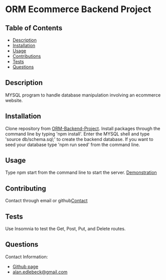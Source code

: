 # ORM Ecommerce Backend Project 

  ## Table of Contents
  - [Description](#description)
  - [Installation](#installation)
  - [Usage](#usage)
  - [Contributions](#contributing)
  - [Tests](#tests)
  - [Questions](#questions)

  
  ## Description
  MYSQL program to handle database manipulation involving an ecommerce website.
  
  ## Installation
  Clone repository from [ORM-Backend-Project](https://github.com/edlebeck/orm-backend-project).  Install packages through the command line by typing 'npm install'.  Enter the MYSQL shell and type 'source db/schema.sql;' to create the backend database.  If you want to seed your database type 'npm run seed' from the command line.
  
  ## Usage
  Type npm start from the command line to start the server. [Demonstration](https://drive.google.com/file/d/1WhKrRR--bJgyKM9-0xNCn0YyvFwaUTfK/view?usp=sharing)
  
  ## Contributing
  Contact through email or github[Contact](#questions)
  
  ## Tests
  Use Insomnia to test the Get, Post, Put, and Delete routes.
  
  ## Questions
  Contact Information:
  - [Github page](https://github.com/edlebeck)
  - alan.edlebeck@gmail.com